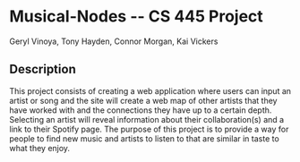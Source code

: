 # Musical-Nodes -- CS 445 Project

Geryl Vinoya, Tony Hayden, Connor Morgan, Kai Vickers

## Description
This project consists of creating a web application where users can input an artist or song and the site will create a web map of other artists that they have worked with and the connections they have up to a certain depth. Selecting an artist will reveal information about their collaboration(s) and a link to their Spotify page. The purpose of this project is to provide a way for people to find new music and artists to listen to that are similar in taste to what they enjoy. 
